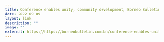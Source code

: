 ```yaml
---
title: Conference enables unity, community development, Borneo Bulletin
date: 2022-09-09
layout: link
description: ""
image: ""
external: https://https://borneobulletin.com.bn/conference-enables-unity-community-development/
---
```

